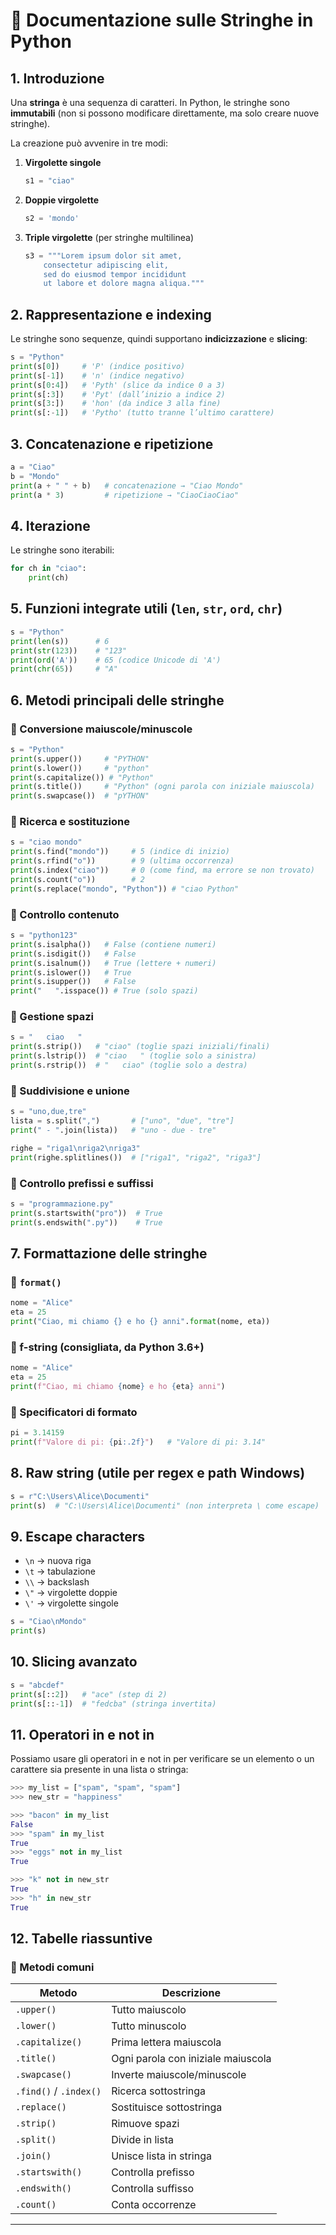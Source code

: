 
# 📌 Documentazione sulle **Stringhe in Python**

## 1. Introduzione

Una **stringa** è una sequenza di caratteri. In Python, le stringhe sono **immutabili** (non si possono modificare direttamente, ma solo creare nuove stringhe).

La creazione può avvenire in tre modi:

1. **Virgolette singole**

    ```python
    s1 = "ciao"
    ```
1. **Doppie virgolette**

    ```python
    s2 = 'mondo'
    ```
1. **Triple virgolette** (per stringhe multilinea)

    ```python
    s3 = """Lorem ipsum dolor sit amet,
        consectetur adipiscing elit,
        sed do eiusmod tempor incididunt
        ut labore et dolore magna aliqua."""
    ```

## 2. Rappresentazione e indexing

Le stringhe sono sequenze, quindi supportano **indicizzazione** e **slicing**:

```python
s = "Python"
print(s[0])     # 'P' (indice positivo)
print(s[-1])    # 'n' (indice negativo)
print(s[0:4])   # 'Pyth' (slice da indice 0 a 3)
print(s[:3])    # 'Pyt' (dall’inizio a indice 2)
print(s[3:])    # 'hon' (da indice 3 alla fine)
print(s[:-1])   # 'Pytho' (tutto tranne l’ultimo carattere)
```

## 3. Concatenazione e ripetizione

```python
a = "Ciao"
b = "Mondo"
print(a + " " + b)   # concatenazione → "Ciao Mondo"
print(a * 3)         # ripetizione → "CiaoCiaoCiao"
```

## 4. Iterazione

Le stringhe sono iterabili:

```python
for ch in "ciao":
    print(ch)
```


## 5. Funzioni integrate utili (`len`, `str`, `ord`, `chr`)

```python
s = "Python"
print(len(s))      # 6
print(str(123))    # "123"
print(ord('A'))    # 65 (codice Unicode di 'A')
print(chr(65))     # "A"
```


## 6. Metodi principali delle stringhe

### 🔹 Conversione maiuscole/minuscole

```python
s = "Python"
print(s.upper())     # "PYTHON"
print(s.lower())     # "python"
print(s.capitalize()) # "Python"
print(s.title())     # "Python" (ogni parola con iniziale maiuscola)
print(s.swapcase())  # "pYTHON"
```


### 🔹 Ricerca e sostituzione

```python
s = "ciao mondo"
print(s.find("mondo"))     # 5 (indice di inizio)
print(s.rfind("o"))        # 9 (ultima occorrenza)
print(s.index("ciao"))     # 0 (come find, ma errore se non trovato)
print(s.count("o"))        # 2
print(s.replace("mondo", "Python")) # "ciao Python"
```


### 🔹 Controllo contenuto

```python
s = "python123"
print(s.isalpha())   # False (contiene numeri)
print(s.isdigit())   # False
print(s.isalnum())   # True (lettere + numeri)
print(s.islower())   # True
print(s.isupper())   # False
print("   ".isspace()) # True (solo spazi)
```

### 🔹 Gestione spazi

```python
s = "   ciao   "
print(s.strip())   # "ciao" (toglie spazi iniziali/finali)
print(s.lstrip())  # "ciao   " (toglie solo a sinistra)
print(s.rstrip())  # "   ciao" (toglie solo a destra)
```

### 🔹 Suddivisione e unione

```python
s = "uno,due,tre"
lista = s.split(",")       # ["uno", "due", "tre"]
print(" - ".join(lista))   # "uno - due - tre"

righe = "riga1\nriga2\nriga3"
print(righe.splitlines())  # ["riga1", "riga2", "riga3"]
```


### 🔹 Controllo prefissi e suffissi

```python
s = "programmazione.py"
print(s.startswith("pro"))  # True
print(s.endswith(".py"))    # True
```

## 7. Formattazione delle stringhe

### 🔹 `format()`

```python
nome = "Alice"
eta = 25
print("Ciao, mi chiamo {} e ho {} anni".format(nome, eta))
```

### 🔹 f-string (consigliata, da Python 3.6+)

```python
nome = "Alice"
eta = 25
print(f"Ciao, mi chiamo {nome} e ho {eta} anni")
```

### 🔹 Specificatori di formato

```python
pi = 3.14159
print(f"Valore di pi: {pi:.2f}")   # "Valore di pi: 3.14"
```


## 8. Raw string (utile per regex e path Windows)

```python
s = r"C:\Users\Alice\Documenti"
print(s)  # "C:\Users\Alice\Documenti" (non interpreta \ come escape)
```

## 9. Escape characters

* `\n` → nuova riga
* `\t` → tabulazione
* `\\` → backslash
* `\"` → virgolette doppie
* `\'` → virgolette singole

```python
s = "Ciao\nMondo"
print(s)
```

## 10. Slicing avanzato

```python
s = "abcdef"
print(s[::2])   # "ace" (step di 2)
print(s[::-1])  # "fedcba" (stringa invertita)
```

## 11. Operatori in e not in
Possiamo usare gli operatori in e not in per verificare se un elemento o un carattere sia presente in una lista o stringa:

```python
>>> my_list = ["spam", "spam", "spam"]
>>> new_str = "happiness"

>>> "bacon" in my_list
False
>>> "spam" in my_list
True
>>> "eggs" not in my_list
True

>>> "k" not in new_str
True
>>> "h" in new_str
True
```

## 12. Tabelle riassuntive

### 🔹 Metodi comuni

| Metodo                 | Descrizione                        |
| ---------------------- | ---------------------------------- |
| `.upper()`             | Tutto maiuscolo                    |
| `.lower()`             | Tutto minuscolo                    |
| `.capitalize()`        | Prima lettera maiuscola            |
| `.title()`             | Ogni parola con iniziale maiuscola |
| `.swapcase()`          | Inverte maiuscole/minuscole        |
| `.find()` / `.index()` | Ricerca sottostringa               |
| `.replace()`           | Sostituisce sottostringa           |
| `.strip()`             | Rimuove spazi                      |
| `.split()`             | Divide in lista                    |
| `.join()`              | Unisce lista in stringa            |
| `.startswith()`        | Controlla prefisso                 |
| `.endswith()`          | Controlla suffisso                 |
| `.count()`             | Conta occorrenze                   |

---